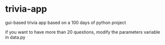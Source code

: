 # trivia-app
gui-based trivia app based on a 100 days of python project

if you want to have more than 20 questions, modify the parameters variable in data.py
